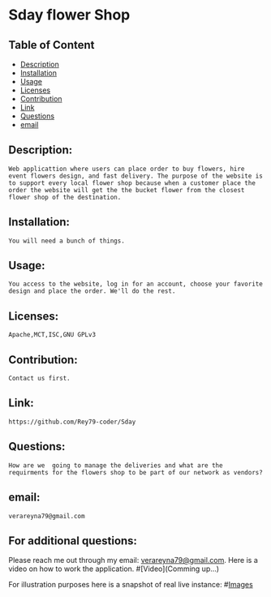 # Sday flower Shop

## Table of Content

- [Description](#Description)
- [Installation](#Installation)
- [Usage](#Usage)
- [Licenses](#Licenses)
- [Contribution](#Contribution)
- [Link](#Link)
- [Questions](#Questions)
- [email](#email)

## Description:
    Web applicattion where users can place order to buy flowers, hire event flowers design, and fast delivery. The purpose of the website is to support every local flower shop because when a customer place the order the website will get the the bucket flower from the closest flower shop of the destination.
## Installation:
    You will need a bunch of things.
## Usage:
    You access to the website, log in for an account, choose your favorite design and place the order. We'll do the rest.
## Licenses:
    Apache,MCT,ISC,GNU GPLv3
## Contribution:
    Contact us first.
## Link:
    https://github.com/Rey79-coder/Sday
## Questions:
    How are we  going to manage the deliveries and what are the requirments for the flowers shop to be part of our network as vendors?
## email:
    verareyna79@gmail.com

## For additional questions:
   Please reach me out through my email: verareyna79@gmail.com.
   Here is a video on how to work the application.
#[Video](Comming up...)

For illustration purposes here is a snapshot of real live instance:
#[Images](https://github.com/Rey79-coder/Sday/blob/main/src/assets/mockup/hero-banner.gif)

